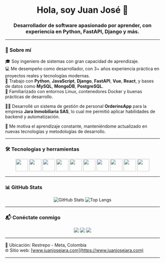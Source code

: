 <h1 align="center">Hola, soy Juan José 👋</h1>
<h3 align="center">Desarrollador de software apasionado por aprender, con experiencia en Python, FastAPI, Django y más.</h3>

---

### 🚀 Sobre mí

🎓 Soy ingeniero de sistemas con gran capacidad de aprendizaje.  
💻 Me desempeño como desarrollador, con 3+ años experiencia práctica en proyectos reales y tecnologías modernas.  
🔧 Trabajo con **Python**, **JavaScript**, **Django**, **FastAPI**, **Vue**, **React**, y bases de datos como **MySQL**, **MongoDB**, **PostgreSQL**.  
🐧 Familiarizado con entornos Linux, contenedores Docker y buenas prácticas de desarrollo.

👨‍💼 Desarrollé un sistema de gestión de personal **OrderinsApp** para la empresa **Jara Inmobiliaria SAS**, lo cual me permitió aplicar habilidades de backend y automatización.

🧠 Me motiva el aprendizaje constante, manteniéndome actualizado en nuevas tecnologías y metodologías de desarrollo.

---

### 🛠 Tecnologías y herramientas

<p align="center">
  <img src="https://cdn.jsdelivr.net/gh/devicons/devicon/icons/python/python-original.svg" width="40" />
  <img src="https://cdn.jsdelivr.net/gh/devicons/devicon/icons/fastapi/fastapi-original.svg" width="40" />
  <img src="https://cdn.jsdelivr.net/gh/devicons/devicon/icons/javascript/javascript-original.svg" width="40" />
  <img src="https://cdn.jsdelivr.net/gh/devicons/devicon/icons/typescript/typescript-original.svg" width="40" />
  <img src="https://cdn.jsdelivr.net/gh/devicons/devicon/icons/mysql/mysql-original.svg" width="40" />
  <img src="https://cdn.jsdelivr.net/gh/devicons/devicon/icons/mongodb/mongodb-original.svg" width="40" />
  <img src="https://cdn.jsdelivr.net/gh/devicons/devicon/icons/docker/docker-original.svg" width="40" />
  <img src="https://cdn.jsdelivr.net/gh/devicons/devicon/icons/react/react-original.svg" width="40" />
  <img src="https://cdn.jsdelivr.net/gh/devicons/devicon/icons/vuejs/vuejs-original.svg" width="40" />
  <img src="https://cdn.jsdelivr.net/gh/devicons/devicon/icons/linux/linux-original.svg" width="40" />
</p>

---

### 📊 GitHub Stats

<p align="center">
  <img src="https://github-readme-stats.vercel.app/api?username=juanj72&show_icons=true&theme=radical" alt="GitHub Stats" />
  <img src="https://github-readme-stats.vercel.app/api/top-langs/?username=juanj72&layout=compact&theme=radical" alt="Top Langs" />
</p>

---

### 📬 Conéctate conmigo

<p align="center">
  <a href="https://wa.me/573213437645"><img src="https://img.shields.io/badge/WhatsApp-25D366?style=for-the-badge&logo=whatsapp&logoColor=white" /></a>
  <a href="https://www.linkedin.com/in/juan-jos%C3%A9-jara-%C3%A1lvarez-a3a7731b4/"><img src="https://img.shields.io/badge/LinkedIn-blue?style=for-the-badge&logo=linkedin&logoColor=white" /></a>
  <a href="[https://www.instagram.com/](https://www.instagram.com/juanjara1078/)"><img src="https://img.shields.io/badge/Instagram-E4405F?style=for-the-badge&logo=instagram&logoColor=white" /></a>
</p>

---

📍 Ubicación: Restrepo - Meta, Colombia  
🌐 Sitio web: [www.juanjosejara.com](https://www.juanjosejara.com)

---

